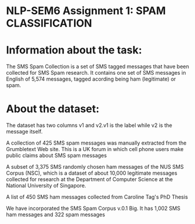 # NLP-SEM6 Assignment 1: SPAM CLASSIFICATION

# Information about the task:
The SMS Spam Collection is a set of SMS tagged messages that have been collected for SMS Spam research. It contains one set of SMS messages in English of 5,574 messages, tagged acording being ham (legitimate) or spam.

# About the dataset:
The dataset has two columns v1 and v2.v1 is the label while v2 is the message itself.

A collection of 425 SMS spam messages was manually extracted from the Grumbletext Web site. This is a UK forum in which cell phone users make public claims about SMS spam messages

A subset of 3,375 SMS randomly chosen ham messages of the NUS SMS Corpus (NSC), which is a dataset of about 10,000 legitimate messages collected for research at the Department of Computer Science at the National University of Singapore.

A list of 450 SMS ham messages collected from Caroline Tag's PhD Thesis

We have incorporated the SMS Spam Corpus v.0.1 Big. It has 1,002 SMS ham messages and 322 spam messages
